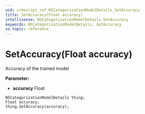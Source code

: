 ```yaml
---
uid: crmscript_ref_NSCategorizationModelDetails_SetAccuracy
title: SetAccuracy(Float accuracy)
intellisense: NSCategorizationModelDetails.SetAccuracy
keywords: NSCategorizationModelDetails, GetAccuracy
so.topic: reference
---
```


# SetAccuracy(Float accuracy)

Accuracy of the trained model

**Parameter:** 
 - **accuracy** Float

```crmscript
NSCategorizationModelDetails thing;
Float accuracy;
thing.SetAccuracy(accuracy);
```

